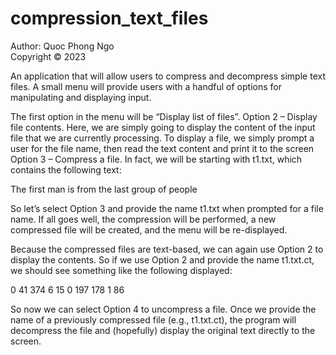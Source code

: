 # compression_text_files
Author: Quoc Phong Ngo  
Copyright © 2023

An application that will allow users to compress and decompress simple text files. A small menu will provide users with a
handful of options for manipulating and displaying input.

The first option in the menu will be “Display list of files”.
Option 2 – Display file contents. Here, we are simply going to display the content of the input file that we are currently processing.
To display a file, we simply prompt a user for the file name, then read the text content and print it to the screen
Option 3 – Compress a file. In fact, we will be starting with t1.txt, which contains the following text:

The first man is from the last group of people

So let’s select Option 3 and provide the name t1.txt when prompted for a file name. If all goes
well, the compression will be performed, a new compressed file will be created, and the menu will
be re-displayed.

Because the compressed files are text-based, we can again use Option 2 to display the contents. So if we use Option 2 and provide 
the name t1.txt.ct, we should see something like the following displayed:

0 41 374 6 15 0 197 178 1 86

So now we can select Option 4 to uncompress a file. Once we provide the name of a previously compressed file (e.g., t1.txt.ct), 
the program will decompress the file and (hopefully) display the original text directly to the screen.
